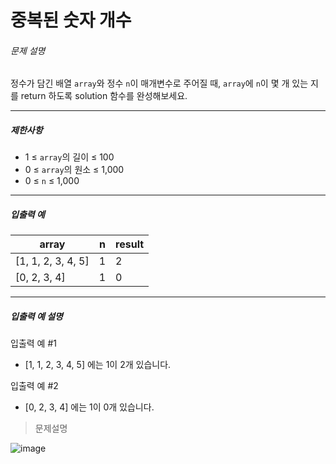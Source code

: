 # 중복된 숫자 개수



###### 문제 설명

정수가 담긴 배열 `array`와 정수 `n`이 매개변수로 주어질 때, `array`에 `n`이 몇 개 있는 지를 return 하도록 solution 함수를 완성해보세요.

---

##### 제한사항

- 1 ≤ `array`의 길이 ≤ 100
- 0 ≤ `array`의 원소 ≤ 1,000
- 0 ≤ `n` ≤ 1,000

---

##### 입출력 예

| array              | n   | result |
| ------------------ | --- | ------ |
| [1, 1, 2, 3, 4, 5] | 1   | 2      |
| [0, 2, 3, 4]       | 1   | 0      |

---

##### 입출력 예 설명

입출력 예 #1

- [1, 1, 2, 3, 4, 5] 에는 1이 2개 있습니다.

입출력 예 #2

- [0, 2, 3, 4] 에는 1이 0개 있습니다.



> 문제설명

![image](https://user-images.githubusercontent.com/116260619/215405491-f6264152-5d88-4779-9625-7e3b076c95c2.png)
